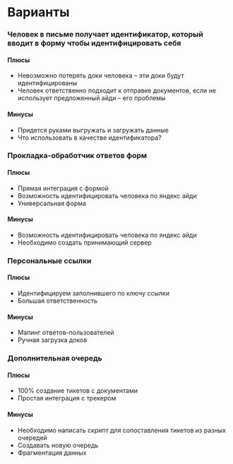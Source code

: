 
# Варианты

### Человек в письме получает идентификатор, который вводит в форму чтобы идентифицировать себя

#### Плюсы

- Невозможно потерять доки человека – эти доки будут идентифицированы
- Человек ответственно подходит к отправке документов, если не использует предложенный айди – его проблемы

#### Минусы

- Придется руками выгружать и загружать данные
- Что использовать в качестве идентификатора?

### Прокладка-обработчик ответов форм

#### Плюсы

- Прямая интеграция с формой
- Возможность идентифицировать человека по яндекс айди
- Универсальная форма

#### Минусы

- Возможность идентифицировать человека по яндекс айди
- Необходимо создать принимающий сервер

### Персональные ссылки

#### Плюсы

- Идентифицируем заполнившего по ключу ссылки
- Большая ответственность

#### Минусы

- Мапинг ответов-пользователей
- Ручная загрузка доков


### Дополнительная очередь

#### Плюсы

- 100% создание тикетов с документами
- Простая интеграция с трекером

#### Минусы

- Необходимо написать скрипт для сопоставления тикетов из разных очередей
- Создавать новую очередь
- Фрагментация данных